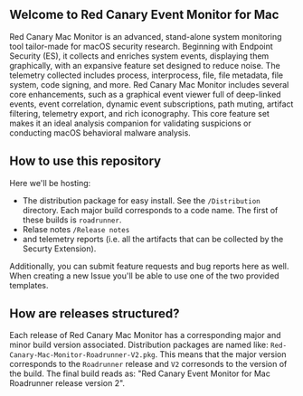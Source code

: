 ## Welcome to Red Canary Event Monitor for Mac
Red Canary Mac Monitor is an advanced, stand-alone system monitoring tool tailor-made for macOS security research. Beginning with Endpoint Security (ES), it collects and enriches system events, displaying them graphically, with an expansive feature set designed to reduce noise. The telemetry collected includes process, interprocess, file, file metadata, file system, code signing, and more. Red Canary Mac Monitor includes several core enhancements, such as a graphical event viewer full of deep-linked events, event correlation, dynamic event subscriptions, path muting, artifact filtering, telemetry export, and rich iconography. This core feature set makes it an ideal analysis companion for validating suspicions or conducting macOS behavioral malware analysis.


## How to use this repository
Here we'll be hosting:
* The distribution package for easy install. See the `/Distribution` directory. Each major build corresponds to a code name. The first of these builds is `roadrunner`.
* Relase notes `/Release notes`
* and telemetry reports (i.e. all the artifacts that can be collected by the Securty Extension).

Additionally, you can submit feature requests and bug reports here as well. When creating a new Issue you'll be able to use one of the two provided templates.


## How are releases structured?
Each release of Red Canary Mac Monitor has a corresponding major and minor build version associated. Distribution packages are named like: `Red-Canary-Mac-Monitor-Roadrunner-V2.pkg`. This means that the major version corresponds to the `Roadrunner` release and `V2` corresonds to the version of the build. The final build reads as: "Red Canary Event Monitor for Mac Roadrunner release version 2".

